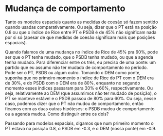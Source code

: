 # Mudança de comportamento

Tanto os modelos espaciais quanto as medidas de coesão só fazem sentido quando
usadas comparativamente. Ou seja, dizer que o PT está na posição 0.8 ou que o
índice de Rice entre PT e PSDB é de 45% não significam nada por si só (apesar
de que medidas de coesão significam mais que posições espaciais).

Quando falamos de uma mudança no índice de Rice de 45% pra 60%, pode ser que o
PT tenha mudado, que o PSDB tenha mudado, ou que a agenda tenha mudado. Para
diferenciar entre os três, eu preciso de uma ponte: um partido que eu assumo
não ter mudado de comportamento no período. Pode ser o PT, PSDB ou algum outro.
Tomando o DEM como ponte, suponha que no primeiro momento o índice de Rice do
PT com o DEM era de 30%, e do PSDB com o DEM era de 80%, enquanto no segundo
momento esses índices passaram para 30% e 60%, respectivamente. Ou seja,
relativamente ao DEM (que assumimos não ter mudado de posição), o PT se manteve
estável e o PSDB passou de 80% para 60%. Ou seja, nesse caso, podemos dizer que
o PT não mudou de comportamento, então ficamos com as duas outras hipóteses: o
PSDB mudou de comportamento ou a agenda mudou. Como distinguir entre os dois?

Passando para modelos espaciais, digamos que num primeiro momento o PT estava
na posição 0.8, o PSDB em -0.3, e o DEM (nossa ponte) em -0.9. 
